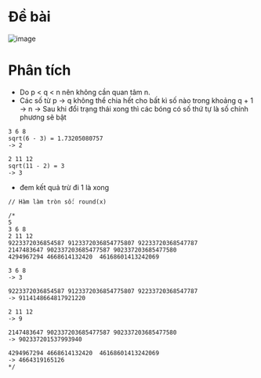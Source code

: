 # Đề bài
![image](https://github.com/VanHoang110802/Competitive_Programming/assets/108053955/5150c5d0-5cc6-4e74-afd9-0dd486220114)

# Phân tích
- Do p < q < n nên không cần quan tâm n.
- Các số từ p -> q không thể chia hết cho bất kì số nào trong khoảng q + 1 -> n
-> Sau khi đổi trạng thái xong thì các bóng có số thứ tự là số chính phương sẽ bật

```
3 6 8
sqrt(6 - 3) = 1.73205080757
-> 2
```
```
2 11 12
sqrt(11 - 2) = 3
-> 3
```
- đem kết quả trừ đi 1 là xong
```
// Hàm làm tròn số: round(x)
```

```
/*
5
3 6 8
2 11 12
9223372036854587 9123372036854775807 92233720368547787
2147483647 902337203685477587 902337203685477580
4294967294 4668614132420  46168601413242069

3 6 8
-> 3

9223372036854587 9123372036854775807 92233720368547787
-> 9114148664817921220

2 11 12
-> 9

2147483647 902337203685477587 902337203685477580
-> 902337201537993940

4294967294 4668614132420  46168601413242069
-> 4664319165126
*/
```

